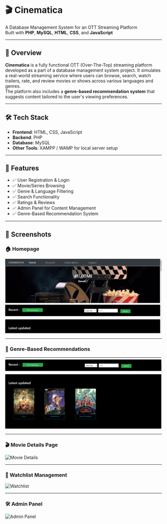 # 🎬 Cinematica

A Database Management System for an OTT Streaming Platform  
Built with **PHP**, **MySQL**, **HTML**, **CSS**, and **JavaScript**

---

## 🚀 Overview

**Cinematica** is a fully functional OTT (Over-The-Top) streaming platform developed as a part of a database management system project. It simulates a real-world streaming service where users can browse, search, watch trailers, rate, and review movies or shows across various languages and genres.  
The platform also includes a **genre-based recommendation system** that suggests content tailored to the user's viewing preferences.

---

## 🛠️ Tech Stack

- **Frontend**: HTML, CSS, JavaScript  
- **Backend**: PHP  
- **Database**: MySQL  
- **Other Tools**: XAMPP / WAMP for local server setup

---

## 🎯 Features

- ✅ User Registration & Login  
- ✅ Movie/Series Browsing  
- ✅ Genre & Language Filtering  
- ✅ Search Functionality   
- ✅ Ratings & Reviews  
- ✅ Admin Panel for Content Management  
- ✅ Genre-Based Recommendation System  

---

## 📸 Screenshots

### 🏠 Homepage
![Homepage](screenshots/scr-1.png)

---

### 🎯 Genre-Based Recommendations
![Recommendations](screenshots/scr2.png)

---

### 🎬 Movie Details Page
![Movie Details](screenshots/movie_details.png)

---

### 📂 Watchlist Management
![Watchlist](screenshots/watchlist.png)

---

### 🛠️ Admin Panel
![Admin Panel](screenshots/admin_panel.png)



